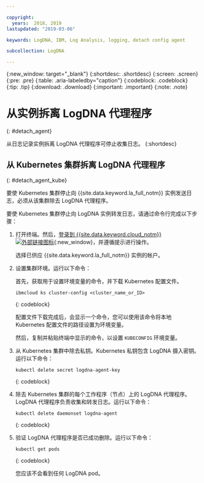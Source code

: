 ```yaml
---

copyright:
  years:  2018, 2019
lastupdated: "2019-03-06"

keywords: LogDNA, IBM, Log Analysis, logging, detach config agent

subcollection: LogDNA

---
```


{:new_window: target="_blank"}
{:shortdesc: .shortdesc}
{:screen: .screen}
{:pre: .pre}
{:table: .aria-labeledby="caption"}
{:codeblock: .codeblock}
{:tip: .tip}
{:download: .download}
{:important: .important}
{:note: .note}

# 从实例拆离 LogDNA 代理程序
{: #detach_agent}

从日志记录实例拆离 LogDNA 代理程序可停止收集日志。
{:shortdesc}

## 从 Kubernetes 集群拆离 LogDNA 代理程序
{: #detach_agent_kube}

要使 Kubernetes 集群停止向 {{site.data.keyword.la_full_notm}} 实例发送日志，必须从该集群除去 LogDNA 代理程序。 

要使 Kubernetes 集群停止向 LogDNA 实例转发日志，请通过命令行完成以下步骤：

1. 打开终端。然后，[登录到 {{site.data.keyword.cloud_notm}} ![外部链接图标](../../icons/launch-glyph.svg "外部链接图标")](https://cloud.ibm.com/login){:new_window}，并遵循提示进行操作。

    选择已供应 {{site.data.keyword.la_full_notm}} 实例的帐户。

2. 设置集群环境。运行以下命令：

    首先，获取用于设置环境变量的命令，并下载 Kubernetes 配置文件。

    ```
    ibmcloud ks cluster-config <cluster_name_or_ID>
    ```
    {: codeblock}

    配置文件下载完成后，会显示一个命令，您可以使用该命令将本地 Kubernetes 配置文件的路径设置为环境变量。

    然后，复制并粘贴终端中显示的命令，以设置 `KUBECONFIG` 环境变量。

3. 从 Kubernetes 集群中除去私钥。Kubernetes 私钥包含 LogDNA 摄入密钥。运行以下命令：

    ```
    kubectl delete secret logdna-agent-key
    ```
    {: codeblock}

4. 除去 Kubernetes 集群的每个工作程序（节点）上的 LogDNA 代理程序。LogDNA 代理程序负责收集和转发日志。运行以下命令：

    ```
    kubectl delete daemonset logdna-agent
    ```
    {: codeblock}

5. 验证 LogDNA 代理程序是否已成功删除。运行以下命令：

    ```
    kubectl get pods
    ```
    {: codeblock}

    您应该不会看到任何 LogDNA pod。




